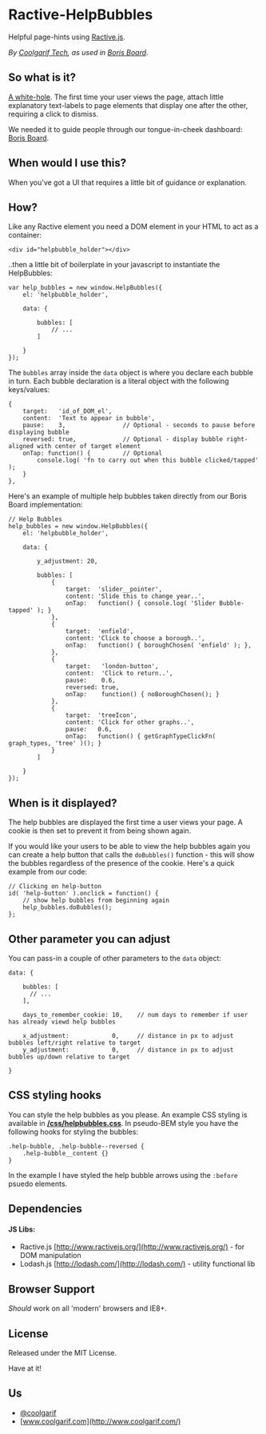 # Ractive-HelpBubbles

Helpful page-hints using [Ractive.js](http://www.ractivejs.org/).

_By [Coolgarif Tech](http://www.coolgarif.com/brain-food/boris-board), as used in [Boris Board](http://www.borisboard.com/)_.

## So what is it?

[A white-hole](https://www.youtube.com/watch?v=TxWN8AhNER0). The first time your user views the page, attach little explanatory text-labels to page elements that display one after the other, requiring a click to dismiss.

We needed it to guide people through our tongue-in-cheek dashboard: [Boris Board](http://www.borisboard.com/).

## When would I use this?

When you've got a UI that requires a little bit of guidance or explanation.

## How?

Like any Ractive element you need a DOM element in your HTML to act as a container:
```
<div id="helpbubble_holder"></div>
```

..then a little bit of boilerplate in your javascript to instantiate the HelpBubbles:
```
var help_bubbles = new window.HelpBubbles({
    el: 'helpbubble_holder',

    data: {

        bubbles: [
            // ...
        ]

    }
});
```

The <code>bubbles</code> array inside the <code>data</code> object is where you declare each bubble in turn. Each bubble declaration is a literal object with the following keys/values:
```
{
    target:   'id_of_DOM_el',
    content:  'Text to appear in bubble',
    pause:    3,                // Optional - seconds to pause before displaying bubble
    reversed: true,             // Optional - display bubble right-aligned with center of target element
    onTap: function() {         // Optional
        console.log( 'fn to carry out when this bubble clicked/tapped' );
    }
},
```

Here's an example of multiple help bubbles taken directly from our Boris Board implementation:
```
// Help Bubbles
help_bubbles = new window.HelpBubbles({
    el: 'helpbubble_holder',

    data: {

        y_adjustment: 20,

        bubbles: [
            {
                target:  'slider__pointer',
                content: 'Slide this to change year..',
                onTap:   function() { console.log( 'Slider Bubble-tapped' ); }
            },
            {
                target:  'enfield',
                content: 'Click to choose a borough..',
                onTap:   function() { boroughChosen( 'enfield' ); },
            },
            {
                target:   'london-button',
                content:  'Click to return..',
                pause:    0.6,
                reversed: true,
                onTap:    function() { noBoroughChosen(); }
            },
            {
                target:  'treeIcon',
                content: 'Click for other graphs..',
                pause:   0.6,
                onTap:   function() { getGraphTypeClickFn( graph_types, 'tree' )(); }
            }
        ]

    }
});
```

## When is it displayed?

The help bubbles are displayed the first time a user views your page. A cookie is then set to prevent it from being shown again.

If you would like your users to be able to view the help bubbles again you can create a help button that calls the <code>doBubbles()</code> function - this will show the bubbles regardless of the presence of the cookie. Here's a quick example from our code:
```
// Clicking on help-button
id( 'help-button' ).onclick = function() {
    // show help bubbles from beginning again
    help_bubbles.doBubbles();
};
```

## Other parameter you can adjust

You can pass-in a couple of other parameters to the <code>data</code> object:
```
data: {

    bubbles: [
      // ...
    ],

    days_to_remember_cookie: 10,    // num days to remember if user has already viewd help bubbles

    x_adjustment:            0,     // distance in px to adjust bubbles left/right relative to target
    y_adjustment:            0,     // distance in px to adjust bubbles up/down relative to target

}
```

## CSS styling hooks

You can style the help bubbles as you please. An example CSS styling is available in **[/css/helpbubbles.css](https://github.com/coolgarifTech/ractive-helpbubbles/blob/master/css/helpbubbles.css)**. In pseudo-BEM style you have the following hooks for styling the bubbles:
```
.help-bubble, .help-bubble--reversed {
    .help-bubble__content {}
}
```

In the example I have styled the help bubble arrows using the <code>:before</code> psuedo elements.


## Dependencies

#### JS Libs:

- Ractive.js [http://www.ractivejs.org/](http://www.ractivejs.org/) - for DOM manipulation
- Lodash.js [http://lodash.com/](http://lodash.com/) - utility functional lib

## Browser Support

_Should_ work on all 'modern' browsers and IE8+.

## License

Released under the MIT License.

Have at it!

## Us

* [@coolgarif](https://twitter.com/coolgarif)
* [www.coolgarif.com](http://www.coolgarif.com/)
